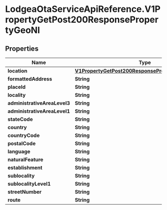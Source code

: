 # LodgeaOtaServiceApiReference.V1PropertyGetPost200ResponsePropertyGeoNl

## Properties

Name | Type | Description | Notes
------------ | ------------- | ------------- | -------------
**location** | [**V1PropertyGetPost200ResponsePropertyGeoDeLocation**](V1PropertyGetPost200ResponsePropertyGeoDeLocation.md) |  | [optional] 
**formattedAddress** | **String** |  | [optional] 
**placeId** | **String** |  | [optional] 
**locality** | **String** |  | [optional] 
**administrativeAreaLevel3** | **String** |  | [optional] 
**administrativeAreaLevel1** | **String** |  | [optional] 
**stateCode** | **String** |  | [optional] 
**country** | **String** |  | [optional] 
**countryCode** | **String** |  | [optional] 
**postalCode** | **String** |  | [optional] 
**language** | **String** |  | [optional] 
**naturalFeature** | **String** |  | [optional] 
**establishment** | **String** |  | [optional] 
**sublocality** | **String** |  | [optional] 
**sublocalityLevel1** | **String** |  | [optional] 
**streetNumber** | **String** |  | [optional] 
**route** | **String** |  | [optional] 


